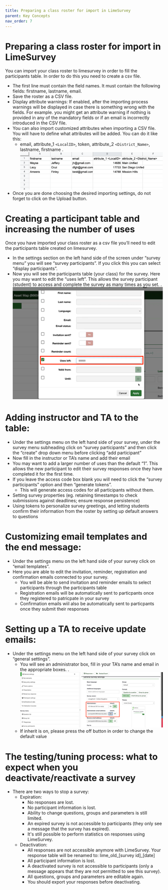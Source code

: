 ```yaml
---
title: Preparing a class roster for import in LimeSurvey
parent: Key Concepts
nav_order: 7
---
```


# Preparing a class roster for import in LimeSurvey
You can import your class roster to limesurvey in order to fill the participants table. 
In order to do this you need to create a csv file. 
- The first line must contain the field names. It must contain the following fields: firstname, lastname, email. 
- Save the roster as a CSV file.
- Display attribute warnings: If enabled, after the importing process warnings will be displayed in case there is something wrong with the fields. For example. you might get an attribute warning if nothing is provided in any of the mandatory fields or if an email is incorrectly introduced in the CSV file.
- You can also import customized attributes when importing a CSV file. You will have to define what attributes will be added. You can do it like this:
    - email, attribute_1 ``<LocalID>``, token, attribute_2 ``<District_Name>``, lastname, firstname
    .![img](./ClassRosterTable.png)
- Once you are done choosing the desired importing settings, do not forget to click on the Upload button.
# Creating a participant table and increasing the number of uses
Once you have imported your class roster as a csv file you’ll need to edit the participants table created on limesurvey. 
- In the settings section on the left hand side of the screen under “survey menu” you will see “survey participants”. If you click this you can select “display participants”.
- Now you will see the participants table (your class) for the survey. Here you may want to edit the “uses left”. This allows the survey participant (student) to access and complete the survey as many times as you set.
.![img](./updateUsesLeft.png)
# Adding instructor and TA to the table:
- Under the settings menu on the left hand side of your survey, under the survey menu subheading click on “survey participants” and then click the “create” drop down menu before clicking “add participant”
- Now fill in the instructor or TA’s name and add their email
- You may want to add a larger number of uses than the default “1”. This allows the new participant to edit their survey responses once they have completed it for the first time. 
- If you leave the access code box blank you will need to click the “survey participants” option and then “generate tokens”.
    - This will generate access codes for all participants without them.
- Setting survey properties (eg. retaining timestamps to check submissions against deadlines; ensure response persistence)
- Using tokens to personalize survey greetings, and letting students confirm their information from the roster by setting up default answers to questions 
# Customizing email templates and the end message:
- Under the settings menu on the left hand side of your survey click on “email templates”.
- Here you are able to edit the invitation, reminder, registration and confirmation emails connected to your survey.
    - You will be able to send invitation and reminder emails to select participants through the participants table
    - Registration emails will be automatically sent to particpants once they registered to patricpate in your survey
    - Confirmation emails wiil also be automatically sent to particpants once they submit their responses
# Setting up a TA to receive update emails:
- Under the settings menu on the left hand side of your survey click on “general settings”.
    - You will see an administrator box, fill in your TA’s name and email in the appropriate boxes.
    .![img](./TA_Receive_Email.png)
    - If inherit is on, please press the off button in order to change the default value
# The testing/tuning process: what to expect when you deactivate/reactivate a survey
- There are two ways to stop a survey:
    - Expiration:	
        - No responses are lost.
        - No participant information is lost.
        - Ability to change questions, groups and parameters is still limited.
        - An expired survey is not accessible to participants (they only see a message that the survey has expired).
        - It's still possible to perform statistics on responses using LimeSurvey.
    - Deactivation:
        - All responses are not accessible anymore with LimeSurvey. Your response table will be renamed to: lime_old_[survey id]_[date]
        - All participant information is lost.
        - A deactivated survey is not accessible to participants (only a message appears that they are not permitted to see this survey).
        - All questions, groups and parameters are editable again.
        - You should export your responses before deactivating.
